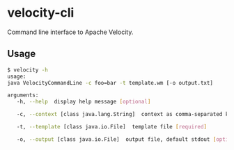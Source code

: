 velocity-cli
============

Command line interface to Apache Velocity.

## Usage

```bash
$ velocity -h
usage:
java VelocityCommandLine -c foo=bar -t template.wm [-o output.txt]

arguments:
   -h, --help  display help message [optional]

   -c, --context [class java.lang.String]  context as comma-separated key value pairs [required]

   -t, --template [class java.io.File]  template file [required]

   -o, --output [class java.io.File]  output file, default stdout [optional]
```

